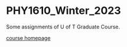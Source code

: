 # PHY1610_Winter_2023
Some assignments of U of T Graduate Course.

[course homepage](https://education.scinet.utoronto.ca/course/view.php?id=1234#section-0)
